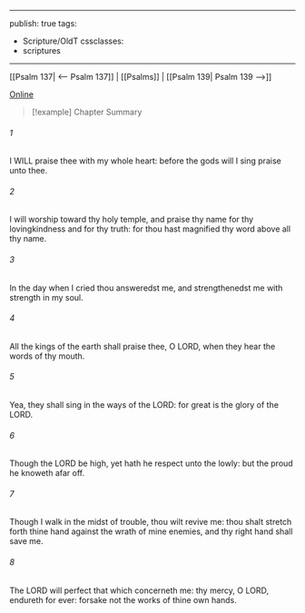 

---
publish: true
tags:
  - Scripture/OldT
cssclasses:
  - scriptures
---
[[Psalm 137| <-- Psalm 137]] | [[Psalms]] | [[Psalm 139| Psalm 139 -->]]

[Online](https://churchofjesuschrist.org/study/scriptures/ot/ps/138?lang=eng)

>[!example] Chapter Summary
>
###### 1
I WILL praise thee with my whole heart: before the gods will I sing praise unto thee.
###### 2
I will worship toward thy holy temple, and praise thy name for thy lovingkindness and for thy truth: for thou hast magnified thy word above all thy name.
###### 3
In the day when I cried thou answeredst me, and strengthenedst me with strength in my soul.
###### 4
All the kings of the earth shall praise thee, O LORD, when they hear the words of thy mouth.
###### 5
Yea, they shall sing in the ways of the LORD: for great is the glory of the LORD.
###### 6
Though the LORD be high, yet hath he respect unto the lowly: but the proud he knoweth afar off.
###### 7
Though I walk in the midst of trouble, thou wilt revive me: thou shalt stretch forth thine hand against the wrath of mine enemies, and thy right hand shall save me.
###### 8
The LORD will perfect that which concerneth me: thy mercy, O LORD, endureth for ever: forsake not the works of thine own hands.



